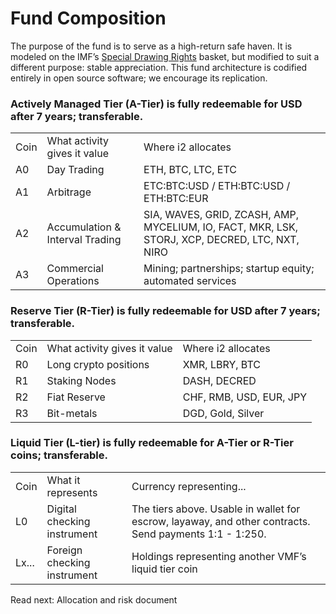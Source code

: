 # Fund Composition

The purpose of the fund is to serve as a high-return safe haven. It is modeled on the IMF’s [Special Drawing Rights](https://en.wikipedia.org/wiki/Special_drawing_rights) basket, but modified to suit a different purpose: stable appreciation. This fund architecture is codified entirely in open source software; we encourage its replication. 

### Actively Managed Tier (A-Tier) is fully redeemable for USD after 7 years; transferable.

<table>
  <tr>
    <td>Coin</td>
    <td>What activity gives it value</td>
    <td>Where i2 allocates</td>
  </tr>
  <tr>
    <td>A0</td>
    <td>Day Trading</td>
    <td>ETH, BTC, LTC, ETC</td>
  </tr>
  <tr>
    <td>A1</td>
    <td>Arbitrage</td>
    <td>ETC:BTC:USD / ETH:BTC:USD / ETH:BTC:EUR </td>
  </tr>
  <tr>
    <td>A2</td>
    <td>Accumulation & Interval Trading</td>
    <td>SIA, WAVES, GRID, ZCASH, AMP, MYCELIUM, IO, FACT, MKR, LSK, STORJ, XCP, DECRED, LTC, NXT, NIRO</td>
  </tr>
  <tr>
    <td>A3</td>
    <td>Commercial Operations</td>
    <td>Mining; partnerships; startup equity; automated services</td>
  </tr>
</table>


### Reserve Tier (R-Tier) is fully redeemable for USD after 7 years; transferable.

<table>
  <tr>
    <td>Coin</td>
    <td>What activity gives it value</td>
    <td>Where i2 allocates</td>
  </tr>
  <tr>
    <td>R0</td>
    <td>Long crypto positions</td>
    <td>XMR, LBRY, BTC</td>
  </tr>
  <tr>
    <td>R1</td>
    <td>Staking Nodes</td>
    <td>DASH, DECRED</td>
  </tr>
  <tr>
    <td>R2</td>
    <td>Fiat Reserve</td>
    <td>CHF, RMB, USD, EUR, JPY</td>
  </tr>
  <tr>
    <td>R3</td>
    <td>Bit-metals</td>
    <td>DGD, Gold, Silver</td>
  </tr>
</table>


### Liquid Tier (L-tier) is fully redeemable for A-Tier or R-Tier coins; transferable.

<table>
  <tr>
    <td>Coin</td>
    <td>What it represents</td>
    <td>Currency representing...</td>
  </tr>
  <tr>
    <td>L0</td>
    <td>Digital checking instrument</td>
    <td>The tiers above. Usable in wallet for escrow, layaway, and other contracts. Send payments 1:1 - 1:250.</td>
  </tr>
  <tr>
    <td>Lx...</td>
    <td>Foreign checking instrument</td>
    <td>Holdings representing another VMF’s liquid tier coin</td>
  </tr>
</table>


Read next: Allocation and risk document

